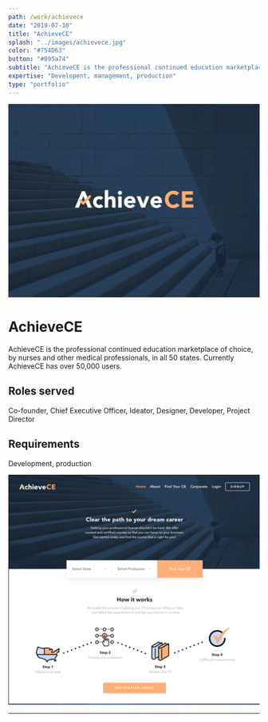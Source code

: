 ```yaml
---
path: /work/achievece
date: "2019-07-10"
title: "AchieveCE"
splash: "../images/achievece.jpg"
color: "#754D63"
button: "#895a74"
subtitle: "AchieveCE is the professional continued education marketplace of choice, by nurses and other medical professionals, in all 50 states. Currently AchieveCE has over 50,000 users."
expertise: "Developent, management, production"
type: "portfolio"
---
```


<img alt="AchieveCE" src="../images/achievece-splash.jpg">

# AchieveCE

AchieveCE is the professional continued education marketplace of choice, by nurses and other medical professionals, in all 50 states. Currently AchieveCE has over 50,000 users.

## Roles served

Co-founder, Chief Executive Officer, Ideator, Designer, Developer, Project Director

## Requirements

Development, production

<img alt="AchieveCE" src="../images/achievece-section.jpg">

---
